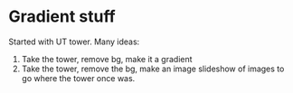 # Gradient stuff

Started with UT tower.
Many ideas:

1. Take the tower, remove bg, make it a gradient
2. Take the tower, remove the bg, make an image slideshow of images to go where the tower once was.
